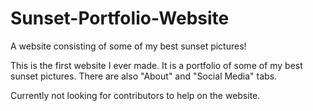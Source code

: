 # Sunset-Portfolio-Website
A website consisting of some of my best sunset pictures!

This is the first website I ever made. It is a portfolio of some of my best sunset pictures.
There are also "About" and "Social Media" tabs.

Currently not looking for contributors to help on the website.
